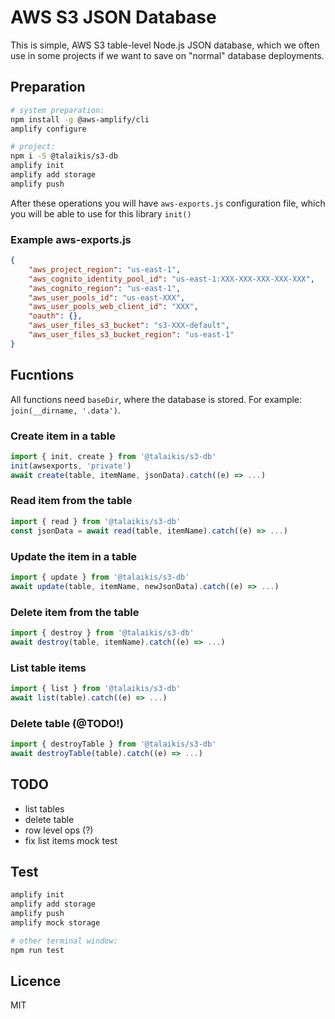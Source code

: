 # AWS S3 JSON Database

This is simple, AWS S3 table-level Node.js JSON database, which we often use in some projects if we want to save on "normal" database deployments.

## Preparation

```bash
# system preparation:
npm install -g @aws-amplify/cli
amplify configure

# project:
npm i -S @talaikis/s3-db
amplify init
amplify add storage
amplify push
```
After these operations you will have `aws-exports.js` configuration file, which you will be able to use for this library `init()`

### Example aws-exports.js

```json
{
    "aws_project_region": "us-east-1",
    "aws_cognito_identity_pool_id": "us-east-1:XXX-XXX-XXX-XXX-XXX",
    "aws_cognito_region": "us-east-1",
    "aws_user_pools_id": "us-east-XXX",
    "aws_user_pools_web_client_id": "XXX",
    "oauth": {},
    "aws_user_files_s3_bucket": "s3-XXX-default",
    "aws_user_files_s3_bucket_region": "us-east-1"
}
```

## Fucntions

All functions need `baseDir`, where the database is stored. For example: `join(__dirname, '.data')`.

### Create item in a table

```js
import { init, create } from '@talaikis/s3-db'
init(awsexports, 'private')
await create(table, itemName, jsonData).catch((e) => ...)
```

### Read item from the table

```js
import { read } from '@talaikis/s3-db'
const jsonData = await read(table, itemName).catch((e) => ...)
```

### Update the item in a table

```js
import { update } from '@talaikis/s3-db'
await update(table, itemName, newJsonData).catch((e) => ...)
```

### Delete item from the table

```js
import { destroy } from '@talaikis/s3-db'
await destroy(table, itemName).catch((e) => ...)
```

### List table items

```js
import { list } from '@talaikis/s3-db'
await list(table).catch((e) => ...)
```

### Delete table (@TODO!)

```js
import { destroyTable } from '@talaikis/s3-db'
await destroyTable(table).catch((e) => ...)
```

## TODO

* list tables
* delete table
* row level ops (?)
* fix list items mock test

## Test

```bash
amplify init
amplify add storage
amplify push
amplify mock storage

# other terminal window:
npm run test
```

## Licence

MIT
